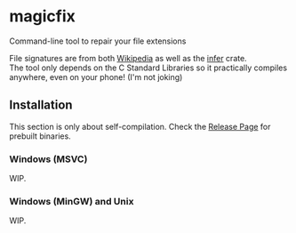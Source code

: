 # magicfix
Command-line tool to repair your file extensions

File signatures are from both [Wikipedia](https://en.wikipedia.org/wiki/List_of_file_signatures) as well as the [infer](https://github.com/bojand/infer) crate.  
The tool only depends on the C Standard Libraries so it practically compiles anywhere, even on your phone! (I'm not joking)

## Installation
This section is only about self-compilation. Check the [Release Page](releases) for prebuilt binaries.

### Windows (MSVC)
WIP.

### Windows (MinGW) and Unix
WIP.